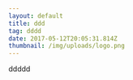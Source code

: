 ```yaml
---
layout: default
title: ddd
tag: dddd
date: 2017-05-12T20:05:31.814Z
thumbnail: /img/uploads/logo.png
---
```

ddddd
